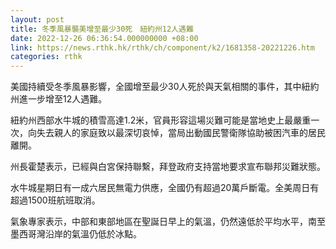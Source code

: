 ```yaml
---
layout: post
title: 冬季風暴襲美增至最少30死　紐約州12人遇難
date: 2022-12-26 06:36:54.000000000 +08:00
link: https://news.rthk.hk/rthk/ch/component/k2/1681358-20221226.htm
categories: rthk
---
```


美國持續受冬季風暴影響，全國增至最少30人死於與天氣相關的事件，其中紐約州進一步增至12人遇難。

紐約州西部水牛城的積雪高達1.2米，官員形容這場災難可能是當地史上最嚴重一次，向失去親人的家庭致以最深切哀悼，當局出動國民警衛隊協助被困汽車的居民離開。

州長霍楚表示，已經與白宮保持聯繫，拜登政府支持當地要求宣布聯邦災難狀態。

水牛城星期日有一成六居民無電力供應，全國仍有超過20萬戶斷電。全美周日有超過1500班航班取消。

氣象專家表示，中部和東部地區在聖誕日早上的氣溫，仍然遠低於平均水平，南至墨西哥灣沿岸的氣溫仍低於冰點。
